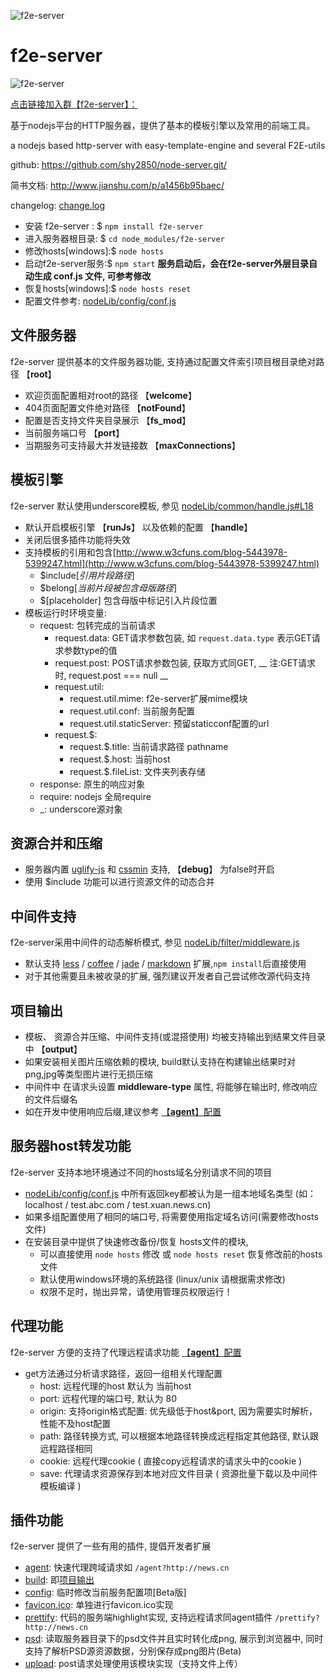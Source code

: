 ![f2e-server](https://raw.githubusercontent.com/shy2850/node-server/master/static/img/favicon.ico) 

f2e-server
==========
![f2e-server](http://pub.idqqimg.com/qconn/wpa/button/button_old_41.gif)

[点击链接加入群【f2e-server】：](http://jq.qq.com/?_wv=1027&k=MqC52t)

基于nodejs平台的HTTP服务器，提供了基本的模板引擎以及常用的前端工具。

a nodejs based http-server with easy-template-engine and several F2E-utils

github: <https://github.com/shy2850/node-server.git/>

简书文档: <http://www.jianshu.com/p/a1456b95baec/>

changelog: [change.log](change.log)


* 安装 f2e-server : $ 
	``npm install f2e-server``
* 进入服务器根目录: $ 
	``cd node_modules/f2e-server``
* 修改hosts[windows]:$ 
	``node hosts`` 
* 启动f2e-server服务:$ 
	``npm start`` __服务启动后，会在f2e-server外层目录自动生成 conf.js 文件, 可参考修改__
* 恢复hosts[windows]:$ 
	``node hosts reset`` 
* 配置文件参考: [nodeLib/config/conf.js](nodeLib/config/conf.js) 


## 文件服务器

f2e-server 提供基本的文件服务器功能, 支持通过配置文件索引项目根目录绝对路径 【__root__】

* 欢迎页面配置相对root的路径 【__welcome__】
* 404页面配置文件绝对路径 【__notFound__】
* 配置是否支持文件夹目录展示 【__fs_mod__】
* 当前服务端口号 【__port__】
* 当期服务可支持最大并发链接数 【__maxConnections__】

## 模板引擎

f2e-server 默认使用underscore模板, 参见 [nodeLib/common/handle.js#L18](nodeLib/common/handle.js#L18)

* 默认开启模板引擎 【__runJs__】 以及依赖的配置 【__handle__】
* 关闭后很多插件功能将失效
* 支持模板的引用和包含[http://www.w3cfuns.com/blog-5443978-5399247.html](http://www.w3cfuns.com/blog-5443978-5399247.html)
	* $include[_引用片段路径_]
	* $belong[_当前片段被包含母版路径_]
	* $[placeholder] 包含母版中标记引入片段位置
* 模板运行时环境变量:
	* request: 包转完成的当前请求
		* request.data: GET请求参数包装, 如 ``request.data.type`` 表示GET请求参数type的值
		* request.post: POST请求参数包装, 获取方式同GET, __ 注:GET请求时, request.post === null __ 
		* request.util: 
			* request.util.mime: f2e-server扩展mime模块
			* request.util.conf: 当前服务配置
			* request.util.staticServer: 预留staticconf配置的url
		* request.$:
			* request.$.title: 当前请求路径 pathname
			* request.$.host: 当前host
			* request.$.fileList: 文件夹列表存储
	* response: 原生的响应对象
	* require: nodejs 全局require
	* _: underscore源对象
	

## 资源合并和压缩

* 服务器内置 
[uglify-js](https://github.com/mishoo/UglifyJS2.git) 
和 
[cssmin](http://github.com/jbleuzen/node-cssmin) 
支持, 【__debug__】 为false时开启
* 使用 $include 功能可以进行资源文件的动态合并


## 中间件支持

f2e-server采用中间件的动态解析模式, 参见 
[nodeLib/filter/middleware.js](nodeLib/filter/middleware.js) 

* 默认支持 
[less](https://github.com/less/less.js.git)
/
[coffee](https://github.com/jashkenas/coffeescript.git)
/
[jade](https://github.com/visionmedia/jade.git)
/
[markdown](https://github.com/evilstreak/markdown-js.git) 
扩展,``npm install``后直接使用
* 对于其他需要且未被收录的扩展, 强烈建议开发者自己尝试修改源代码支持

## 项目输出

* 模板、 资源合并压缩、中间件支持(或混搭使用) 均被支持输出到结果文件目录中 【__output__】
* 如果安装相关图片压缩依赖的模块, build默认支持在构建输出结果时对png,jpg等类型图片进行无损压缩
* 中间件中 在请求头设置 __middleware-type__ 属性, 将能够在输出时, 修改响应的文件后缀名 
* 如在开发中使用响应后缀,建议参考 [【__agent__】配置](nodeLib/config/conf.js#L26)


## 服务器host转发功能

f2e-server 支持本地环境通过不同的hosts域名分别请求不同的项目

* [nodeLib/config/conf.js](nodeLib/config/conf.js) 中所有返回key都被认为是一组本地域名类型 (如：localhost / test.abc.com / test.xuan.news.cn)
* 如果多组配置使用了相同的端口号, 将需要使用指定域名访问(需要修改hosts文件)
* 在安装目录中提供了快速修改备份/恢复 hosts文件的模块, 
	* 可以直接使用 ``node hosts`` 修改 或 ``node hosts reset`` 恢复修改前的hosts文件 
	* 默认使用windows环境的系统路径 (linux/unix 请根据需求修改) 
	* 权限不足时，抛出异常，请使用管理员权限运行！

## 代理功能

f2e-server 方便的支持了代理远程请求功能  [【__agent__】配置](nodeLib/config/conf.js#L26)

* get方法通过分析请求路径，返回一组相关代理配置
	* host: 远程代理的host 默认为 当前host
	* port: 远程代理的端口号, 默认为 80
	* origin: 支持origin格式配置: 优先级低于host&port, 因为需要实时解析，性能不及host配置
	* path: 路径转换方式, 可以根据本地路径转换成远程指定其他路径, 默认跟远程路径相同
	* cookie: 远程代理cookie ( 直接copy远程请求的请求头中的cookie )
	* save: 代理请求资源保存到本地对应文件目录 ( 资源批量下载以及中间件模板编译 )

## 插件功能

f2e-server 提供了一些有用的插件, 提倡开发者扩展

* [agent](nodeLib/plugins/agent.js): 快速代理跨域请求如 ``/agent?http://news.cn``
* [build](nodeLib/plugins/build.js): 即[项目输出](#项目输出)
* [config](nodeLib/plugins/config.js): 临时修改当前服务配置项[Beta版]
* [favicon.ico](nodeLib/plugins/favicon.ico.js): 单独进行favicon.ico实现
* [prettify](nodeLib/plugins/prettify.js): 代码的服务端highlight实现, 支持远程请求同agent插件 ``/prettify?http://news.cn``
* [psd](nodeLib/plugins/psd.js): 读取服务器目录下的psd文件并且实时转化成png, 展示到浏览器中, 同时支持了解析PSD源资源数据，分别保存成png图片(Beta)
* [upload](nodeLib/plugins/upload.js): post请求处理使用该模块实现（支持文件上传）




